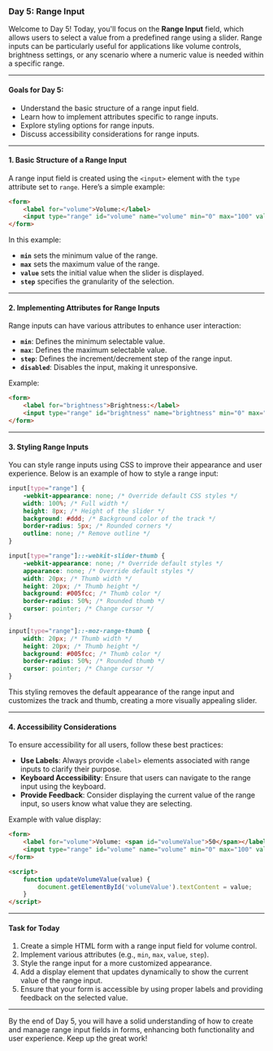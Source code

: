 ### Day 5: Range Input

Welcome to Day 5! Today, you'll focus on the **Range Input** field, which allows users to select a value from a predefined range using a slider. Range inputs can be particularly useful for applications like volume controls, brightness settings, or any scenario where a numeric value is needed within a specific range.

---

#### Goals for Day 5:
- Understand the basic structure of a range input field.
- Learn how to implement attributes specific to range inputs.
- Explore styling options for range inputs.
- Discuss accessibility considerations for range inputs.

---

#### 1. Basic Structure of a Range Input

A range input field is created using the `<input>` element with the `type` attribute set to `range`. Here’s a simple example:

```html
<form>
    <label for="volume">Volume:</label>
    <input type="range" id="volume" name="volume" min="0" max="100" value="50" step="1">
</form>
```

In this example:
- **`min`** sets the minimum value of the range.
- **`max`** sets the maximum value of the range.
- **`value`** sets the initial value when the slider is displayed.
- **`step`** specifies the granularity of the selection.

---

#### 2. Implementing Attributes for Range Inputs

Range inputs can have various attributes to enhance user interaction:

- **`min`**: Defines the minimum selectable value.
- **`max`**: Defines the maximum selectable value.
- **`step`**: Defines the increment/decrement step of the range input.
- **`disabled`**: Disables the input, making it unresponsive.

Example:

```html
<form>
    <label for="brightness">Brightness:</label>
    <input type="range" id="brightness" name="brightness" min="0" max="100" value="50" step="1" disabled>
</form>
```

---

#### 3. Styling Range Inputs

You can style range inputs using CSS to improve their appearance and user experience. Below is an example of how to style a range input:

```css
input[type="range"] {
    -webkit-appearance: none; /* Override default CSS styles */
    width: 100%; /* Full width */
    height: 8px; /* Height of the slider */
    background: #ddd; /* Background color of the track */
    border-radius: 5px; /* Rounded corners */
    outline: none; /* Remove outline */
}

input[type="range"]::-webkit-slider-thumb {
    -webkit-appearance: none; /* Override default styles */
    appearance: none; /* Override default styles */
    width: 20px; /* Thumb width */
    height: 20px; /* Thumb height */
    background: #005fcc; /* Thumb color */
    border-radius: 50%; /* Rounded thumb */
    cursor: pointer; /* Change cursor */
}

input[type="range"]::-moz-range-thumb {
    width: 20px; /* Thumb width */
    height: 20px; /* Thumb height */
    background: #005fcc; /* Thumb color */
    border-radius: 50%; /* Rounded thumb */
    cursor: pointer; /* Change cursor */
}
```

This styling removes the default appearance of the range input and customizes the track and thumb, creating a more visually appealing slider.

---

#### 4. Accessibility Considerations

To ensure accessibility for all users, follow these best practices:

- **Use Labels**: Always provide `<label>` elements associated with range inputs to clarify their purpose.
- **Keyboard Accessibility**: Ensure that users can navigate to the range input using the keyboard.
- **Provide Feedback**: Consider displaying the current value of the range input, so users know what value they are selecting.

Example with value display:

```html
<form>
    <label for="volume">Volume: <span id="volumeValue">50</span></label>
    <input type="range" id="volume" name="volume" min="0" max="100" value="50" step="1" oninput="updateVolumeValue(this.value)">
</form>

<script>
    function updateVolumeValue(value) {
        document.getElementById('volumeValue').textContent = value;
    }
</script>
```

---

#### Task for Today

1. Create a simple HTML form with a range input field for volume control.
2. Implement various attributes (e.g., `min`, `max`, `value`, `step`).
3. Style the range input for a more customized appearance.
4. Add a display element that updates dynamically to show the current value of the range input.
5. Ensure that your form is accessible by using proper labels and providing feedback on the selected value.

---

By the end of Day 5, you will have a solid understanding of how to create and manage range input fields in forms, enhancing both functionality and user experience. Keep up the great work!